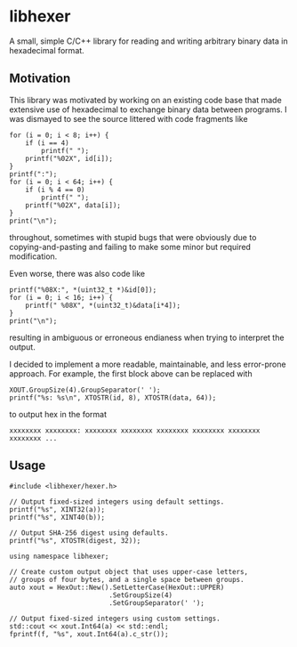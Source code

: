 # libhexer

A small, simple C/C++ library for reading and writing arbitrary binary data in 
hexadecimal format.

## Motivation

This library was motivated by working on an existing code base that made
extensive use of hexadecimal to exchange binary data between programs.  I was
dismayed to see the source littered with code fragments like

    for (i = 0; i < 8; i++) {
        if (i == 4)
            printf(" ");
        printf("%02X", id[i]);
    }
    printf(":");
    for (i = 0; i < 64; i++) {
        if (i % 4 == 0)
            printf(" ");
        printf("%02X", data[i]);
    }
    print("\n");

throughout, sometimes with stupid bugs that were obviously due to
copying-and-pasting and failing to make some minor but required modification.

Even worse, there was also code like

    printf("%08X:", *(uint32_t *)&id[0]);
    for (i = 0; i < 16; i++) {
        printf(" %08X", *(uint32_t)&data[i*4]);
    }
    print("\n");

resulting in ambiguous or erroneous endianess when trying to interpret the
output.

I decided to implement a more readable, maintainable, and less error-prone
approach. For example, the first block above can be replaced with

    XOUT.GroupSize(4).GroupSeparator(' ');
    printf("%s: %s\n", XTOSTR(id, 8), XTOSTR(data, 64));

to output hex in the format

    xxxxxxxx xxxxxxxx: xxxxxxxx xxxxxxxx xxxxxxxx xxxxxxxx xxxxxxxx xxxxxxxx ...

## Usage

    #include <libhexer/hexer.h>
    
    // Output fixed-sized integers using default settings.
    printf("%s", XINT32(a));
    printf("%s", XINT40(b));

    // Output SHA-256 digest using defaults.
    printf("%s", XTOSTR(digest, 32));

    using namespace libhexer;

    // Create custom output object that uses upper-case letters,
    // groups of four bytes, and a single space between groups.
    auto xout = HexOut::New().SetLetterCase(HexOut::UPPER)
                             .SetGroupSize(4)
                             .SetGroupSeparator(' ');
    
    // Output fixed-sized integers using custom settings.
    std::cout << xout.Int64(a) << std::endl;
    fprintf(f, "%s", xout.Int64(a).c_str());
